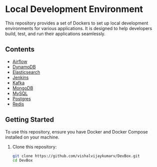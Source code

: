 # Local Development Environment

This repository provides a set of Dockers to set up local development environments for various applications.
It is designed to help developers build, test, and run their applications seamlessly.

## Contents

- [Airflow](./Airflow/README.md)
- [DynamoDB](./DynamoDB/README.md)
- [Elasticsearch](./Elasticsearch/README.md)
- [Jenkins](./Jenkins/README.md)
- [Kafka](./Kafka/README.md)
- [MongoDB](./MongoDb/README.md)
- [MySQL](./Mysql/README.md)
- [Postgres](./Postgres/README.md)
- [Redis](./Redis/README.md)

## Getting Started

To use this repository, ensure you have Docker and Docker Compose installed on your machine.

1. Clone this repository:
   ```sh
   git clone https://github.com/vishalvijaykumarv/DevBox.git
   cd DevBox
   ```
